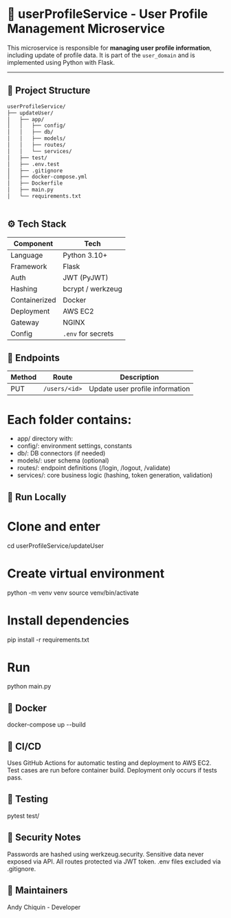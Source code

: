# 👤 userProfileService - User Profile Management Microservice

This microservice is responsible for **managing user profile information**, including update of profile data. It is part of the `user_domain` and is implemented using Python with Flask.

---

## 📁 Project Structure

```bash
userProfileService/
├── updateUser/
│   ├── app/
│   │   ├── config/      
│   │   ├── db/           
│   │   ├── models/       
│   │   ├── routes/       
│   │   └── services/     
│   ├── test/            
│   ├── .env.test        
│   ├── .gitignore
│   ├── docker-compose.yml
│   ├── Dockerfile
│   ├── main.py           
│   └── requirements.txt  
  

```
## ⚙️ Tech Stack
| Component     | Tech               |
| ------------- | ------------------ |
| Language      | Python 3.10+       |
| Framework     | Flask              |
| Auth          | JWT (PyJWT)        |
| Hashing       | bcrypt / werkzeug  |
| Containerized | Docker             |
| Deployment    | AWS EC2            |
| Gateway       | NGINX              |
| Config        | `.env` for secrets |

## 📡 Endpoints
| Method | Route         | Description                     |
| ------ | ------------- | ------------------------------- |
| PUT    | `/users/<id>` | Update user profile information |



# Each folder contains:

- app/ directory with:
- config/: environment settings, constants
- db/: DB connectors (if needed)
- models/: user schema (optional)
- routes/: endpoint definitions (/login, /logout, /validate)
- services/: core business logic (hashing, token generation, validation)



## 🚀 Run Locally
# Clone and enter
cd userProfileService/updateUser

# Create virtual environment
python -m venv venv
source venv/bin/activate

# Install dependencies
pip install -r requirements.txt

# Run
python main.py

## 🐳 Docker
docker-compose up --build

## 🔄 CI/CD
Uses GitHub Actions for automatic testing and deployment to AWS EC2.
Test cases are run before container build.
Deployment only occurs if tests pass.

## 🧪 Testing
pytest test/

## 🔐 Security Notes
Passwords are hashed using werkzeug.security.
Sensitive data never exposed via API.
All routes protected via JWT token.
.env files excluded via .gitignore.

## 🧠 Maintainers
Andy Chiquin - Developer 

